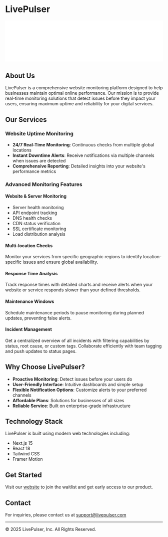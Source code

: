 # LivePulser

![LivePulser](https://raw.githubusercontent.com/livepulser/.github/refs/heads/main/logo-full-white.svg)

## About Us

LivePulser is a comprehensive website monitoring platform designed to help businesses maintain optimal online performance. Our mission is to provide real-time monitoring solutions that detect issues before they impact your users, ensuring maximum uptime and reliability for your digital services.

## Our Services

### Website Uptime Monitoring
- **24/7 Real-Time Monitoring**: Continuous checks from multiple global locations
- **Instant Downtime Alerts**: Receive notifications via multiple channels when issues are detected
- **Comprehensive Reporting**: Detailed insights into your website's performance metrics

### Advanced Monitoring Features

#### Website & Server Monitoring
- Server health monitoring
- API endpoint tracking
- DNS health checks
- CDN status verification
- SSL certificate monitoring
- Load distribution analysis

#### Multi-location Checks
Monitor your services from specific geographic regions to identify location-specific issues and ensure global availability.

#### Response Time Analysis
Track response times with detailed charts and receive alerts when your website or service responds slower than your defined thresholds.

#### Maintenance Windows
Schedule maintenance periods to pause monitoring during planned updates, preventing false alerts.

#### Incident Management
Get a centralized overview of all incidents with filtering capabilities by status, root cause, or custom tags. Collaborate efficiently with team tagging and push updates to status pages.

## Why Choose LivePulser?

- **Proactive Monitoring**: Detect issues before your users do
- **User-Friendly Interface**: Intuitive dashboards and simple setup
- **Flexible Notification Options**: Customize alerts to your preferred channels
- **Affordable Plans**: Solutions for businesses of all sizes
- **Reliable Service**: Built on enterprise-grade infrastructure

## Technology Stack

LivePulser is built using modern web technologies including:
- Next.js 15
- React 18
- Tailwind CSS
- Framer Motion

## Get Started

Visit our [website](https://livepulser.com) to join the waitlist and get early access to our product.

## Contact

For inquiries, please contact us at [support@livepulser.com](mailto:support@livepulser.com)

---

© 2025 LivePulser, Inc. All Rights Reserved. 
